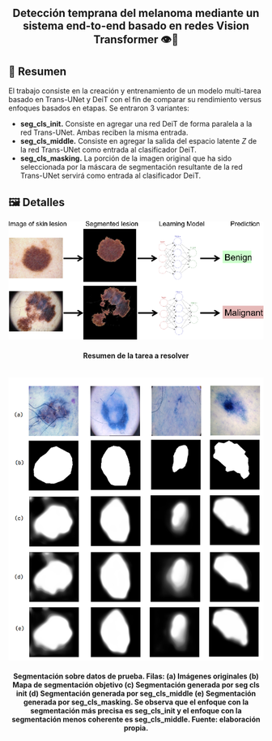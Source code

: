 <h2 align="center">
<p>Detección temprana del melanoma mediante un sistema
end-to-end basado en redes Vision Transformer 👁️🤖</p>
</h2>

## 📑 Resumen

El trabajo consiste en la creación y entrenamiento de un modelo multi-tarea basado en Trans-UNet y DeiT con el fin de comparar su rendimiento versus enfoques basados en etapas. Se entraron 3 variantes:

* **seg_cls_init.** Consiste en agregar una red DeiT de forma paralela a la red Trans-UNet. Ambas reciben la misma entrada.
* **seg_cls_middle.** Consiste en agregar la salida del espacio latente *Z* de la red Trans-UNet como entrada al clasificador DeiT. 
* **seg_cls_masking.** La porción de la imagen original que ha sido seleccionada por la máscara de segmentación resultante de la red Trans-UNet servirá como entrada al clasificador DeiT.

## 🖼️ Detalles

<div align="center">
    <div>
        <img src="./assets/resume.png"/>
        <h4>Resumen de la tarea a resolver</h4>
    </div>
    <br>
    <div>
        <img src="./assets/test_seg.png" with="240px"/>
        <h4>Segmentación sobre datos de prueba. Filas: (a) Imágenes originales (b) Mapa
de segmentación objetivo (c) Segmentación generada por seg cls init (d) Segmentación
generada por <b>seg_cls_middle</b> (e) Segmentación generada por <b>seg_cls_masking</b>. Se
observa que el enfoque con la segmentación más precisa es <b>seg_cls_init</b> y el enfoque con
la segmentación menos coherente es <b>seg_cls_middle</b>. Fuente: elaboración propia. </h4>
    </div>
</div>

